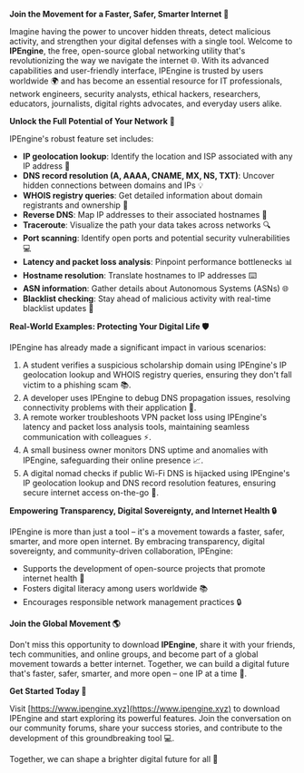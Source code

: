 **Join the Movement for a Faster, Safer, Smarter Internet 🚀**

Imagine having the power to uncover hidden threats, detect malicious activity, and strengthen your digital defenses with a single tool. Welcome to **IPEngine**, the free, open-source global networking utility that's revolutionizing the way we navigate the internet 🌐. With its advanced capabilities and user-friendly interface, IPEngine is trusted by users worldwide 🌍 and has become an essential resource for IT professionals, network engineers, security analysts, ethical hackers, researchers, educators, journalists, digital rights advocates, and everyday users alike.

**Unlock the Full Potential of Your Network 🔑**

IPEngine's robust feature set includes:

*   **IP geolocation lookup**: Identify the location and ISP associated with any IP address 📍
*   **DNS record resolution (A, AAAA, CNAME, MX, NS, TXT)**: Uncover hidden connections between domains and IPs 💡
*   **WHOIS registry queries**: Get detailed information about domain registrants and ownership 📝
*   **Reverse DNS**: Map IP addresses to their associated hostnames 🔗
*   **Traceroute**: Visualize the path your data takes across networks 🔍
*   **Port scanning**: Identify open ports and potential security vulnerabilities 💻
*   **Latency and packet loss analysis**: Pinpoint performance bottlenecks 📊
*   **Hostname resolution**: Translate hostnames to IP addresses ⌨️
*   **ASN information**: Gather details about Autonomous Systems (ASNs) 🌐
*   **Blacklist checking**: Stay ahead of malicious activity with real-time blacklist updates 🔴

**Real-World Examples: Protecting Your Digital Life 🛡️**

IPEngine has already made a significant impact in various scenarios:

1.  A student verifies a suspicious scholarship domain using IPEngine's IP geolocation lookup and WHOIS registry queries, ensuring they don't fall victim to a phishing scam 📚.
2.  A developer uses IPEngine to debug DNS propagation issues, resolving connectivity problems with their application 🔗.
3.  A remote worker troubleshoots VPN packet loss using IPEngine's latency and packet loss analysis tools, maintaining seamless communication with colleagues ⚡️.
4.  A small business owner monitors DNS uptime and anomalies with IPEngine, safeguarding their online presence 📈.
5.  A digital nomad checks if public Wi-Fi DNS is hijacked using IPEngine's IP geolocation lookup and DNS record resolution features, ensuring secure internet access on-the-go 🚀.

**Empowering Transparency, Digital Sovereignty, and Internet Health 🔒**

IPEngine is more than just a tool – it's a movement towards a faster, safer, smarter, and more open internet. By embracing transparency, digital sovereignty, and community-driven collaboration, IPEngine:

*   Supports the development of open-source projects that promote internet health 🌟
*   Fosters digital literacy among users worldwide 📚
*   Encourages responsible network management practices 🔒

**Join the Global Movement 🌎**

Don't miss this opportunity to download **IPEngine**, share it with your friends, tech communities, and online groups, and become part of a global movement towards a better internet. Together, we can build a digital future that's faster, safer, smarter, and more open – one IP at a time 🔑.

**Get Started Today 🚀**

Visit [https://www.ipengine.xyz](https://www.ipengine.xyz) to download IPEngine and start exploring its powerful features. Join the conversation on our community forums, share your success stories, and contribute to the development of this groundbreaking tool 💻.

Together, we can shape a brighter digital future for all 🌟